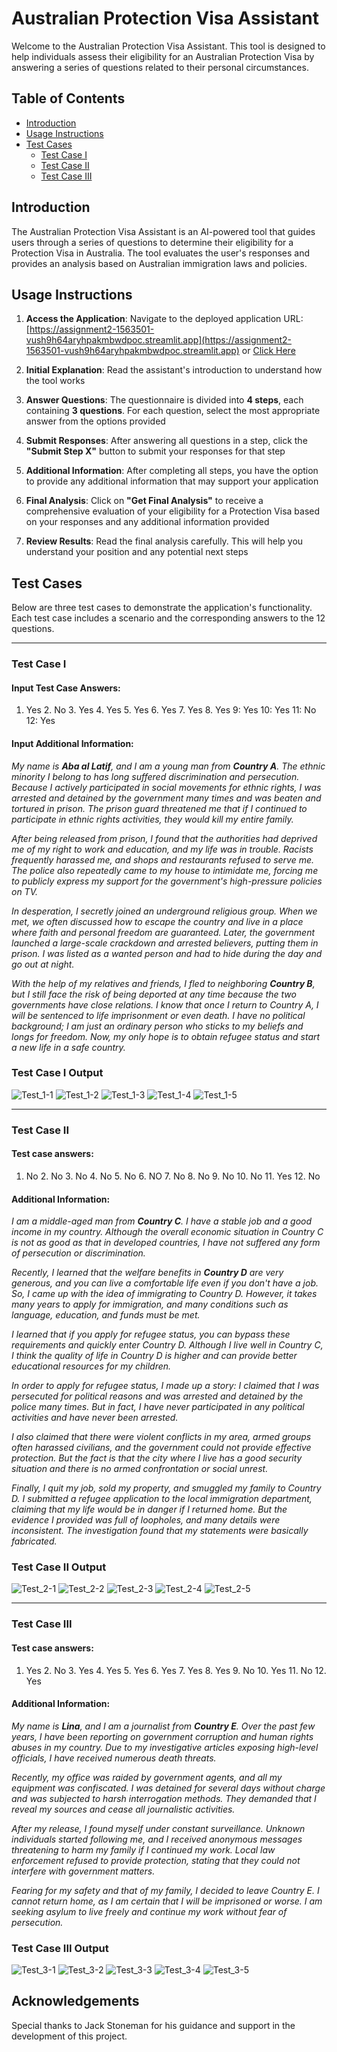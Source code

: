 # Australian Protection Visa Assistant

Welcome to the Australian Protection Visa Assistant. This tool is designed to help individuals assess their eligibility for an Australian Protection Visa by answering a series of questions related to their personal circumstances.

## Table of Contents

- [Introduction](#introduction)
- [Usage Instructions](#usage-instructions)
- [Test Cases](#test-cases)
  - [Test Case I](#test-case-i)
  - [Test Case II](#test-case-ii)
  - [Test Case III](#test-case-iii)


## Introduction

The Australian Protection Visa Assistant is an AI-powered tool that guides users through a series of questions to determine their eligibility for a Protection Visa in Australia. The tool evaluates the user's responses and provides an analysis based on Australian immigration laws and policies.

## Usage Instructions

1. **Access the Application**: Navigate to the deployed application URL: [https://assignment2-1563501-vush9h64aryhpakmbwdpoc.streamlit.app](https://assignment2-1563501-vush9h64aryhpakmbwdpoc.streamlit.app) or [Click Here](https://assignment2-1563501-vush9h64aryhpakmbwdpoc.streamlit.app)


2. **Initial Explanation**: Read the assistant's introduction to understand how the tool works

3. **Answer Questions**: The questionnaire is divided into **4 steps**, each containing **3 questions**. For each question, select the most appropriate answer from the options provided

4. **Submit Responses**: After answering all questions in a step, click the **"Submit Step X"** button to submit your responses for that step

5. **Additional Information**: After completing all steps, you have the option to provide any additional information that may support your application

6. **Final Analysis**: Click on **"Get Final Analysis"** to receive a comprehensive evaluation of your eligibility for a Protection Visa based on your responses and any additional information provided

7. **Review Results**: Read the final analysis carefully. This will help you understand your position and any potential next steps

## Test Cases

Below are three test cases to demonstrate the application's functionality. Each test case includes a scenario and the corresponding answers to the 12 questions.

---

### Test Case I

#### Input Test Case Answers:

1. Yes  2. No  3. Yes  4. Yes  5. Yes  6. Yes  7. Yes  8. Yes  9: Yes  10: Yes  11: No  12: Yes

#### Input Additional Information:

*My name is **Aba al Latif**, and I am a young man from **Country A**. The ethnic minority I belong to has long suffered discrimination and persecution. Because I actively participated in social movements for ethnic rights, I was arrested and detained by the government many times and was beaten and tortured in prison. The prison guard threatened me that if I continued to participate in ethnic rights activities, they would kill my entire family.*

*After being released from prison, I found that the authorities had deprived me of my right to work and education, and my life was in trouble. Racists frequently harassed me, and shops and restaurants refused to serve me. The police also repeatedly came to my house to intimidate me, forcing me to publicly express my support for the government's high-pressure policies on TV.*

*In desperation, I secretly joined an underground religious group. When we met, we often discussed how to escape the country and live in a place where faith and personal freedom are guaranteed. Later, the government launched a large-scale crackdown and arrested believers, putting them in prison. I was listed as a wanted person and had to hide during the day and go out at night.*

*With the help of my relatives and friends, I fled to neighboring **Country B**, but I still face the risk of being deported at any time because the two governments have close relations. I know that once I return to Country A, I will be sentenced to life imprisonment or even death. I have no political background; I am just an ordinary person who sticks to my beliefs and longs for freedom. Now, my only hope is to obtain refugee status and start a new life in a safe country.*

### Test Case I Output

![Test_1-1](https://github.com/qiao-ning-zhan/assignment2-1563501/blob/main/TestCase1/Test1-1.png)
![Test_1-2](https://github.com/qiao-ning-zhan/assignment2-1563501/blob/main/TestCase1/Test1-2.png)
![Test_1-3](https://github.com/qiao-ning-zhan/assignment2-1563501/blob/main/TestCase1/Test1-3.png)
![Test_1-4](https://github.com/qiao-ning-zhan/assignment2-1563501/blob/main/TestCase1/Test1-4.png)
![Test_1-5](https://github.com/qiao-ning-zhan/assignment2-1563501/blob/main/TestCase1/Test1-5.png)

---

### Test Case II

#### Test case answers:

1. No  2. No  3. No  4. No  5. No  6. NO  7. No  8. No  9. No  10. No  11. Yes  12. No

#### Additional Information:

*I am a middle-aged man from **Country C**. I have a stable job and a good income in my country. Although the overall economic situation in Country C is not as good as that in developed countries, I have not suffered any form of persecution or discrimination.*

*Recently, I learned that the welfare benefits in **Country D** are very generous, and you can live a comfortable life even if you don't have a job. So, I came up with the idea of immigrating to Country D. However, it takes many years to apply for immigration, and many conditions such as language, education, and funds must be met.*

*I learned that if you apply for refugee status, you can bypass these requirements and quickly enter Country D. Although I live well in Country C, I think the quality of life in Country D is higher and can provide better educational resources for my children.*

*In order to apply for refugee status, I made up a story: I claimed that I was persecuted for political reasons and was arrested and detained by the police many times. But in fact, I have never participated in any political activities and have never been arrested.*

*I also claimed that there were violent conflicts in my area, armed groups often harassed civilians, and the government could not provide effective protection. But the fact is that the city where I live has a good security situation and there is no armed confrontation or social unrest.*

*Finally, I quit my job, sold my property, and smuggled my family to Country D. I submitted a refugee application to the local immigration department, claiming that my life would be in danger if I returned home. But the evidence I provided was full of loopholes, and many details were inconsistent. The investigation found that my statements were basically fabricated.*

### Test Case II Output

![Test_2-1](https://github.com/qiao-ning-zhan/assignment2-1563501/blob/main/TestCase2/Test-2-1.png)
![Test_2-2](https://github.com/qiao-ning-zhan/assignment2-1563501/blob/main/TestCase2/Test-2-2.png)
![Test_2-3](https://github.com/qiao-ning-zhan/assignment2-1563501/blob/main/TestCase2/Test-2-3.png)
![Test_2-4](https://github.com/qiao-ning-zhan/assignment2-1563501/blob/main/TestCase2/Test-2-4.png)
![Test_2-5](https://github.com/qiao-ning-zhan/assignment2-1563501/blob/main/TestCase2/Test-2-5.png)

---

### Test Case III

#### Test case answers:
1. Yes  2. No  3. Yes  4. Yes  5. Yes  6. Yes  7. Yes  8. Yes  9. No  10. Yes  11. No  12. Yes

#### Additional Information:

*My name is **Lina**, and I am a journalist from **Country E**. Over the past few years, I have been reporting on government corruption and human rights abuses in my country. Due to my investigative articles exposing high-level officials, I have received numerous death threats.*

*Recently, my office was raided by government agents, and all my equipment was confiscated. I was detained for several days without charge and was subjected to harsh interrogation methods. They demanded that I reveal my sources and cease all journalistic activities.*

*After my release, I found myself under constant surveillance. Unknown individuals started following me, and I received anonymous messages threatening to harm my family if I continued my work. Local law enforcement refused to provide protection, stating that they could not interfere with government matters.*

*Fearing for my safety and that of my family, I decided to leave Country E. I cannot return home, as I am certain that I will be imprisoned or worse. I am seeking asylum to live freely and continue my work without fear of persecution.*

### Test Case III Output

![Test_3-1](https://github.com/qiao-ning-zhan/assignment2-1563501/blob/main/TestCase3/Test-3-1.png)
![Test_3-2](https://github.com/qiao-ning-zhan/assignment2-1563501/blob/main/TestCase3/Test-3-2.png)
![Test_3-3](https://github.com/qiao-ning-zhan/assignment2-1563501/blob/main/TestCase3/Test-3-3.png)
![Test_3-4](https://github.com/qiao-ning-zhan/assignment2-1563501/blob/main/TestCase3/Test-3-4.png)
![Test_3-5](https://github.com/qiao-ning-zhan/assignment2-1563501/blob/main/TestCase3/Test-3-5.png)


## Acknowledgements

Special thanks to Jack Stoneman for his guidance and support in the development of this project.
